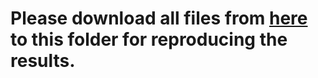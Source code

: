 # Please download all files from [here](https://mailmissouri-my.sharepoint.com/:f:/g/personal/hefe_umsystem_edu/EiNoKdY2x0lKhigaYTvk9LABbjSL7h0MfkX3WeaVIboqig?e=rWGgOf) to this folder for reproducing the results. 